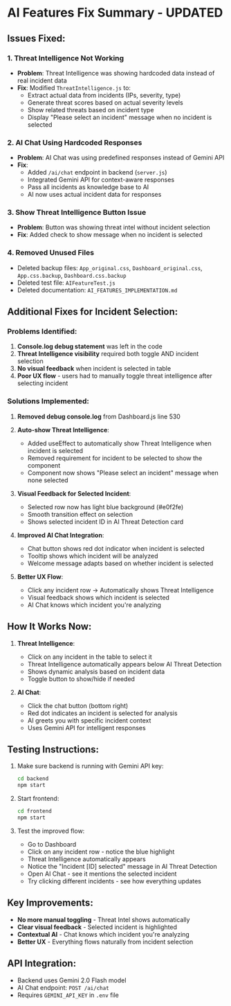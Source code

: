 # AI Features Fix Summary - UPDATED

## Issues Fixed:

### 1. **Threat Intelligence Not Working**
- **Problem**: Threat Intelligence was showing hardcoded data instead of real incident data
- **Fix**: Modified `ThreatIntelligence.js` to:
  - Extract actual data from incidents (IPs, severity, type)
  - Generate threat scores based on actual severity levels
  - Show related threats based on incident type
  - Display "Please select an incident" message when no incident is selected

### 2. **AI Chat Using Hardcoded Responses**
- **Problem**: AI Chat was using predefined responses instead of Gemini API
- **Fix**: 
  - Added `/ai/chat` endpoint in backend (`server.js`)
  - Integrated Gemini API for context-aware responses
  - Pass all incidents as knowledge base to AI
  - AI now uses actual incident data for responses

### 3. **Show Threat Intelligence Button Issue**
- **Problem**: Button was showing threat intel without incident selection
- **Fix**: Added check to show message when no incident is selected

### 4. **Removed Unused Files**
- Deleted backup files: `App_original.css`, `Dashboard_original.css`, `App.css.backup`, `Dashboard.css.backup`
- Deleted test file: `AIFeatureTest.js`
- Deleted documentation: `AI_FEATURES_IMPLEMENTATION.md`

## Additional Fixes for Incident Selection:

### Problems Identified:
1. **Console.log debug statement** was left in the code
2. **Threat Intelligence visibility** required both toggle AND incident selection
3. **No visual feedback** when incident is selected in table
4. **Poor UX flow** - users had to manually toggle threat intelligence after selecting incident

### Solutions Implemented:

1. **Removed debug console.log** from Dashboard.js line 530

2. **Auto-show Threat Intelligence**:
   - Added useEffect to automatically show Threat Intelligence when incident is selected
   - Removed requirement for incident to be selected to show the component
   - Component now shows "Please select an incident" message when none selected

3. **Visual Feedback for Selected Incident**:
   - Selected row now has light blue background (#e0f2fe)
   - Smooth transition effect on selection
   - Shows selected incident ID in AI Threat Detection card

4. **Improved AI Chat Integration**:
   - Chat button shows red dot indicator when incident is selected
   - Tooltip shows which incident will be analyzed
   - Welcome message adapts based on whether incident is selected

5. **Better UX Flow**:
   - Click any incident row → Automatically shows Threat Intelligence
   - Visual feedback shows which incident is selected
   - AI Chat knows which incident you're analyzing

## How It Works Now:

1. **Threat Intelligence**:
   - Click on any incident in the table to select it
   - Threat Intelligence automatically appears below AI Threat Detection
   - Shows dynamic analysis based on incident data
   - Toggle button to show/hide if needed

2. **AI Chat**:
   - Click the chat button (bottom right)
   - Red dot indicates an incident is selected for analysis
   - AI greets you with specific incident context
   - Uses Gemini API for intelligent responses

## Testing Instructions:

1. Make sure backend is running with Gemini API key:
   ```bash
   cd backend
   npm start
   ```

2. Start frontend:
   ```bash
   cd frontend
   npm start
   ```

3. Test the improved flow:
   - Go to Dashboard
   - Click on any incident row - notice the blue highlight
   - Threat Intelligence automatically appears
   - Notice the "Incident [ID] selected" message in AI Threat Detection
   - Open AI Chat - see it mentions the selected incident
   - Try clicking different incidents - see how everything updates

## Key Improvements:
- **No more manual toggling** - Threat Intel shows automatically
- **Clear visual feedback** - Selected incident is highlighted
- **Contextual AI** - Chat knows which incident you're analyzing
- **Better UX** - Everything flows naturally from incident selection

## API Integration:
- Backend uses Gemini 2.0 Flash model
- AI Chat endpoint: `POST /ai/chat`
- Requires `GEMINI_API_KEY` in `.env` file